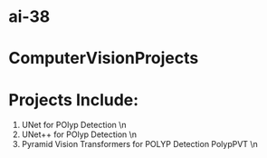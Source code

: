 # ai-38
# ComputerVisionProjects


# Projects Include: 

1. UNet for POlyp Detection \n
2. UNet++ for POlyp Detection \n
3. Pyramid Vision Transformers for POLYP Detection PolypPVT \n
